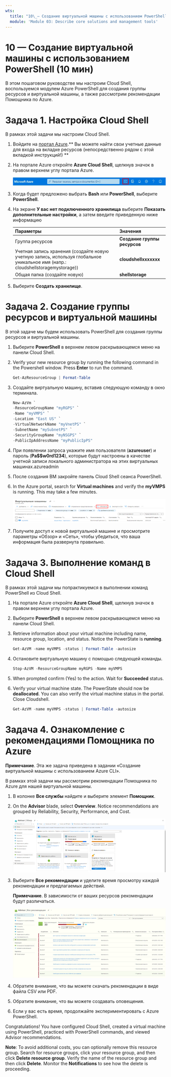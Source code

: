 ```yaml
---
wts:
  title: "10\_— Создание виртуальной машины с использованием PowerShell (10 мин)"
  module: 'Module 03: Describe core solutions and management tools'
---
```

# <a name="10---create-a-vm-with-powershell-10-min"></a>10 — Создание виртуальной машины с использованием PowerShell (10 мин)

В этом пошаговом руководстве мы настроим Cloud Shell, воспользуемся модулем Azure PowerShell для создания группы ресурсов и виртуальной машины, а также рассмотрим рекомендации Помощника по Azure. 

# <a name="task-1-configure-the-cloud-shell"></a>Задача 1. Настройка Cloud Shell 

В рамках этой задачи мы настроим Cloud Shell. 

1. Войдите на [портал Azure](https://portal.azure.com).** Вы можете найти свои учетные данные для входа на вкладке ресурсов (непосредственно рядом с этой вкладкой инструкций!) **
2. На портале Azure откройте **Azure Cloud Shell**, щелкнув значок в правом верхнем углу портала Azure.

    ![Снимок экрана: значок Azure Cloud Shell на портале Azure.](../images/1002.png)

3. Когда будет предложено выбрать **Bash** или **PowerShell**, выберите **PowerShell**.

4. На экране **У вас нет подключенного хранилища** выберите **Показать дополнительные настройки**, а затем введите приведенную ниже информацию

    | Параметры | Значения |
    |  -- | -- |
    | Группа ресурсов | **Создание группы ресурсов** |
    | Учетная запись хранения (создайте новую учетную запись, используя глобальное уникальное имя (напр.: cloudshellstoragemystorage)) | **cloudshellxxxxxxx** |
    | Общая папка (создайте новую) | **shellstorage** |

5. Выберите **Создать хранилище**.

# <a name="task-2-create-a-resource-group-and-virtual-machine"></a>Задача 2. Создание группы ресурсов и виртуальной машины

В этой задаче мы будем использовать PowerShell для создания группы ресурсов и виртуальной машины.  

1. Выберите **PowerShell** в верхнем левом раскрывающемся меню на панели Cloud Shell.

2. Verify your new resource group by running the following command in the Powershell window. Press <bpt id="p1">**</bpt>Enter<ept id="p1">**</ept> to run the command.

    ```PowerShell
    Get-AzResourceGroup | Format-Table
    ```

3. Создайте виртуальную машину, вставив следующую команду в окно терминала. 

    ```PowerShell
    New-AzVm `
    -ResourceGroupName "myRGPS" `
    -Name "myVMPS" `
    -Location "East US" `
    -VirtualNetworkName "myVnetPS" `
    -SubnetName "mySubnetPS" `
    -SecurityGroupName "myNSGPS" `
    -PublicIpAddressName "myPublicIpPS"
    ```
    
4. При появлении запроса укажите имя пользователя (**azureuser**) и пароль (**Pa$$w0rd1234**), которые будут настроены в качестве учетной записи локального администратора на этих виртуальных машинах.azureadmin

5. После создания ВМ закройте панель Cloud Shell сеанса PowerShell.

6. In the Azure portal, search for <bpt id="p1">**</bpt>Virtual machines<ept id="p1">**</ept> and verify the <bpt id="p2">**</bpt>myVMPS<ept id="p2">**</ept> is running. This may take a few minutes.

    ![Снимок экрана: страница виртуальных машин с myVMPS в выполняемом состоянии.](../images/1001.png)

7. Получите доступ к новой виртуальной машине и просмотрите параметры «Обзор» и «Сеть», чтобы убедиться, что ваша информация была развернута правильно. 

# <a name="task-3-execute-commands-in-the-cloud-shell"></a>Задача 3. Выполнение команд в Cloud Shell

В рамках этой задачи мы попрактикуемся в выполнении команд PowerShell из Cloud Shell. 

1. На портале Azure откройте **Azure Cloud Shell**, щелкнув значок в правом верхнем углу портала Azure.

2. Выберите **PowerShell** в верхнем левом раскрывающемся меню на панели Cloud Shell.

3. Retrieve information about your virtual machine including name, resource group, location, and status. Notice the PowerState is <bpt id="p1">**</bpt>running<ept id="p1">**</ept>.

    ```PowerShell
    Get-AzVM -name myVMPS -status | Format-Table -autosize
    ```

4. Остановите виртуальную машину с помощью следующей команды. 

    ```PowerShell
    Stop-AzVM -ResourceGroupName myRGPS -Name myVMPS
    ```
5. When prompted confirm (Yes) to the action. Wait for <bpt id="p1">**</bpt>Succeeded<ept id="p1">**</ept> status.

6. Verify your virtual machine state. The PowerState should now be <bpt id="p1">**</bpt>deallocated<ept id="p1">**</ept>. You can also verify the virtual machine status in the portal. Close Cloudshell.

    ```PowerShell
    Get-AzVM -name myVMPS -status | Format-Table -autosize
    ```

# <a name="task-4-review-azure-advisor-recommendations"></a>Задача 4. Ознакомление с рекомендациями Помощника по Azure

**Примечание**. Эта же задача приведена в задании «Создание виртуальной машины с использованием Azure CLI». 

В рамках этой задачи мы рассмотрим рекомендации Помощника по Azure для нашей виртуальной машины. 

1. В колонке **Все службы** найдите и выберите элемент **Помощник**. 

2. On the <bpt id="p1">**</bpt>Advisor<ept id="p1">**</ept> blade, select <bpt id="p2">**</bpt>Overview<ept id="p2">**</ept>. Notice recommendations are grouped by Reliability, Security, Performance, and Cost. 

    ![Снимок экрана: страница «Обзор» Помощника. ](../images/1003.png)

3. Выберите **Все рекомендации** и уделите время просмотру каждой рекомендации и предлагаемых действий. 

    **Примечание**. В зависимости от ваших ресурсов рекомендации будут различаться. 

    ![Снимок экрана: страница «Все рекомендации» Помощника. ](../images/1004.png)

4. Обратите внимание, что вы можете скачать рекомендации в виде файла CSV или PDF. 

5. Обратите внимание, что вы можете создавать оповещения. 

6. Если у вас есть время, продолжайте экспериментировать с Azure PowerShell. 

Congratulations! You have configured Cloud Shell, created a virtual machine using PowerShell, practiced with PowerShell commands, and viewed Advisor recommendations.

<bpt id="p1">**</bpt>Note<ept id="p1">**</ept>: To avoid additional costs, you can optionally remove this resource group. Search for resource groups, click your resource group, and then click <bpt id="p1">**</bpt>Delete resource group<ept id="p1">**</ept>. Verify the name of the resource group and then click <bpt id="p1">**</bpt>Delete<ept id="p1">**</ept>. Monitor the <bpt id="p1">**</bpt>Notifications<ept id="p1">**</ept> to see how the delete is proceeding.
